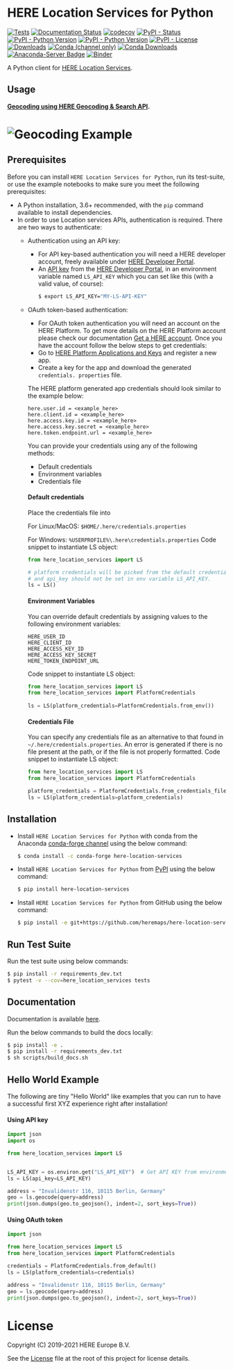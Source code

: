 # HERE Location Services for Python

[![Tests](https://github.com/heremaps/here-location-services-python/workflows/Tests/badge.svg)](https://github.com/heremaps/here-location-services-python/actions)
[![Documentation Status](https://readthedocs.org/projects/here-location-services-python/badge/?version=stable)](https://here-location-services-python.readthedocs.io/en/stable/?badge=stable)
[![codecov](https://codecov.io/gh/heremaps/here-location-services-python/branch/master/graph/badge.svg?token=G7Q1DWFI3W)](https://codecov.io/gh/heremaps/here-location-services-python)
[![PyPI - Status](https://img.shields.io/pypi/status/here-location-services)](https://pypi.org/project/here-location-services/)
[![PyPI - Python Version](https://img.shields.io/pypi/v/here-location-services.svg?logo=pypi)](https://pypi.org/project/here-location-services/)
[![PyPI - Python Version](https://img.shields.io/pypi/pyversions/here-location-services)](https://pypi.org/project/here-location-services/)
[![PyPI - License](https://img.shields.io/pypi/l/here-location-services)](https://pypi.org/project/here-location-services/)
[![Downloads](https://pepy.tech/badge/here-location-services)](https://pepy.tech/project/here-location-services)
[![Conda (channel only)](https://img.shields.io/conda/vn/conda-forge/here-location-services?logo=conda-forge)](https://anaconda.org/conda-forge/here-location-services)
[![Conda Downloads](https://img.shields.io/conda/dn/conda-forge/here-location-services)](https://anaconda.org/conda-forge/here-location-services)
[![Anaconda-Server Badge](https://anaconda.org/conda-forge/here-location-services/badges/latest_release_date.svg)](https://anaconda.org/conda-forge/here-location-services)
[![Binder](https://mybinder.org/badge_logo.svg)](https://mybinder.org/v2/gh/heremaps/here-location-services-python/master?urlpath=lab/tree/docs/notebooks)

A Python client for [HERE Location Services](https://developer.here.com/documentation#services).

## Usage
**[Geocoding using HERE Geocoding & Search API](https://developer.here.com/documentation/geocoding-search-api/dev_guide/topics/endpoint-geocode-brief.html).**
# ![Geocoding Example](https://github.com/heremaps/here-location-services-python/raw/master/images/geocoding.gif)

## Prerequisites

Before you can install `HERE Location Services for Python`, run its test-suite, or use the example notebooks to make sure you meet the following prerequisites:

- A Python installation, 3.6+ recommended, with the `pip` command available to install dependencies.
- In order to use Location services APIs, authentication is required. 
  There are two ways to authenticate:
  - Authentication using an API key: 
    - For API key-based authentication you will need a HERE developer account, freely available under [HERE Developer Portal](https://developer.here.com).
    - An [API key](https://developer.here.com/documentation/identity-access-management/dev_guide/topics/dev-apikey.html) from the [HERE Developer Portal](https://developer.here.com), in an environment variable named `LS_API_KEY` which you can set like this (with a valid value, of course):
      ```bash
      $ export LS_API_KEY="MY-LS-API-KEY"
      ```
  - OAuth token-based authentication:
    - For OAuth token authentication you will need an account on the HERE Platform.
      To get more details on the HERE Platform account please check our documentation [Get a HERE account](https://developer.here.com/documentation/identity-access-management/dev_guide/topics/obtain-user-credentials.html).
    Once you have the account follow the below steps to get credentials:
    - Go to [HERE Platform Applications and Keys](https://platform.here.com/profile/apps-and-keys) and register a new app.
    - Create a key for the app and download the generated `credentials. properties` file.

    The HERE platform generated app credentials should look similar to the example below:
    ```
    here.user.id = <example_here>
    here.client.id = <example_here>
    here.access.key.id = <example_here>
    here.access.key.secret = <example_here>
    here.token.endpoint.url = <example_here>
    ```
    You can provide your credentials using any of the following methods:
    - Default credentials
    - Environment variables
    - Credentials file

    #### Default credentials
    Place the credentials file into

    For Linux/MacOS: `$HOME/.here/credentials.properties`

    For Windows: `%USERPROFILE%\.here\credentials.properties`
    Code snippet to instantiate LS object:
    ```python
    from here_location_services import LS
    
    # platform credentials will be picked from the default credentials file's location mentioned above
    # and api_key should not be set in env variable LS_API_KEY.
    ls = LS()
    ```

    #### Environment Variables
    You can override default credentials by assigning values to the following environment variables:
    ```
    HERE_USER_ID
    HERE_CLIENT_ID
    HERE_ACCESS_KEY_ID
    HERE_ACCESS_KEY_SECRET
    HERE_TOKEN_ENDPOINT_URL
    ```
    Code snippet to instantiate LS object:
    ```python
    from here_location_services import LS
    from here_location_services import PlatformCredentials
   
    ls = LS(platform_credentials=PlatformCredentials.from_env()) 
    ```
    #### Credentials File
    You can specify any credentials file as an alternative to that found in `~/.here/credentials.properties`. An error is generated if there is no file present at the path, or if the file is not properly formatted.
    Code snippet to instantiate LS object:
    ```python
    from here_location_services import LS
    from here_location_services import PlatformCredentials
    
    platform_credentials = PlatformCredentials.from_credentials_file("<Path_to_file>")
    ls = LS(platform_credentials=platform_credentials) 
    ```
  
## Installation

- Install `HERE Location Services for Python` with conda from the Anaconda [conda-forge channel](https://anaconda.org/conda-forge/here-location-services) using the below command:

    ```bash
    $ conda install -c conda-forge here-location-services
    ```
- Install `HERE Location Services for Python` from [PyPI](https://pypi.org/project/here-location-services/) using the below command:

  ```bash
  $ pip install here-location-services
  ```

- Install `HERE Location Services for Python` from GitHub using the below command:

  ```bash
  $ pip install -e git+https://github.com/heremaps/here-location-services-python#egg=here-location-services
  ```

## Run Test Suite

Run the test suite using below commands:

```bash
$ pip install -r requirements_dev.txt
$ pytest -v --cov=here_location_services tests
```

## Documentation

Documentation is available [here](https://here-location-services-python.readthedocs.io/en/stable/).

Run the below commands to build the docs locally:

```bash
$ pip install -e .
$ pip install -r requirements_dev.txt
$ sh scripts/build_docs.sh
```

## Hello World Example
The following are tiny "Hello World" like examples that you can run to have a successful first XYZ experience right after installation!

#### Using API key
```python
import json
import os

from here_location_services import LS


LS_API_KEY = os.environ.get("LS_API_KEY")  # Get API KEY from environment.
ls = LS(api_key=LS_API_KEY)

address = "Invalidenstr 116, 10115 Berlin, Germany"
geo = ls.geocode(query=address)
print(json.dumps(geo.to_geojson(), indent=2, sort_keys=True))
```
#### Using OAuth token
```python
import json

from here_location_services import LS
from here_location_services import PlatformCredentials

credentials = PlatformCredentials.from_default()
ls = LS(platform_credentials=credentials)

address = "Invalidenstr 116, 10115 Berlin, Germany"
geo = ls.geocode(query=address)
print(json.dumps(geo.to_geojson(), indent=2, sort_keys=True))
```

# License
Copyright (C) 2019-2021 HERE Europe B.V.

See the [License](LICENSE) file at the root of this project for license details.

